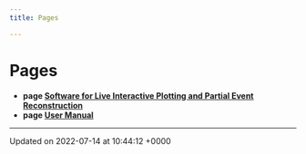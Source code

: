 ```yaml
---
title: Pages

---
```


# Pages




* **page [Software for Live Interactive Plotting and Partial Event Reconstruction](/)** 
* **page [User Manual](/Pages/md_README.md#page-md-readme)** 



-------------------------------

Updated on 2022-07-14 at 10:44:12 +0000
